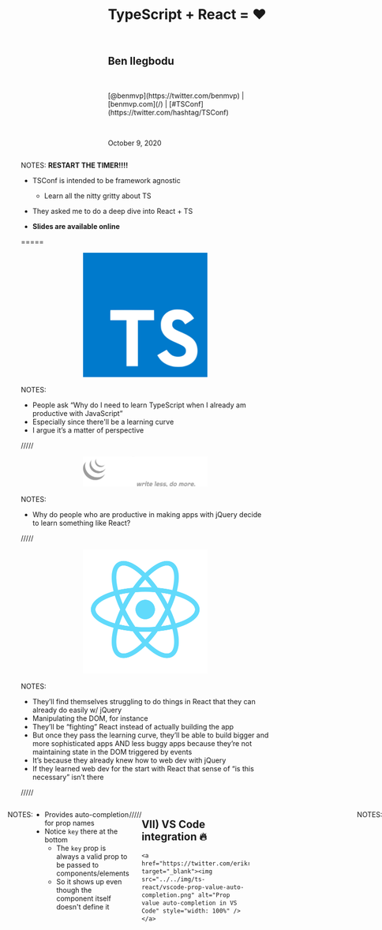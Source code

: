 <!-- .slide: data-state="title-page" data-background="url(../../img/ts-react/typewriter-james-pond-Z0uzZSM5i4M-unsplash.jpg) no-repeat center" data-background-size="cover" -->

<div style="display: flex; align-items:center; justify-content: flex-end">
	<div style="width: 65%;" class="content-overlay">

  <h1>TypeScript + React = ❤️</h1>

  <br />

  <h2>Ben Ilegbodu</h2>

  <br />

  <p>[@benmvp](https://twitter.com/benmvp) | [benmvp.com](/) | [#TSConf](https://twitter.com/hashtag/TSConf)</p>

  <br />

  <p>October 9, 2020</p>


  </div>
</div>

NOTES:
**RESTART THE TIMER!!!!**

- TSConf is intended to be framework agnostic
  - Learn all the nitty gritty about TS
- They asked me to do a deep dive into React + TS


- **Slides are available online**

=====
<!-- .slide: data-background="url(../../img/perfect-lib/alessandra-caretto-cAY9X4rPG3g-bicycle-unsplash.jpg) no-repeat center" data-background-size="cover" -->

<div style="display: flex; align-items:center; justify-content: center">
	<div style="width: 50%;" class="content-overlay">
    <a href="https://www.typescriptlang.org/" target="_blank"><img src="../../img/nav-react/typescript-logo.png" class="plain" /></a>
  </div>
</div>

NOTES:
- People ask “Why do I need to learn TypeScript when I already am productive with JavaScript”
- Especially since there'll be a learning curve
- I argue it’s a matter of perspective

/////
<!-- .slide: data-background="url(../../img/perfect-lib/alessandra-caretto-cAY9X4rPG3g-bicycle-unsplash.jpg) no-repeat center" data-background-size="cover" -->

<div style="display: flex; align-items:center; justify-content: center">
	<div style="width: 50%;" class="content-overlay">
    <a href="https://jquery.com/" target="_blank"><img src="../../img/ts-react/jquery-logo-light.png" class="plain" /></a>
  </div>
</div>

NOTES:
- Why do people who are productive in making apps with jQuery decide to learn something like React?

/////
<!-- .slide: data-background="url(../../img/perfect-lib/alessandra-caretto-cAY9X4rPG3g-bicycle-unsplash.jpg) no-repeat center" data-background-size="cover" -->

<div style="display: flex; align-items:center; justify-content: center">
	<div style="width: 50%;" class="content-overlay">
    <a href="https://reactjs.org/" target="_blank"><img src="../../img/react/react-logo.png" class="plain" /></a>
  </div>
</div>

NOTES:
- They’ll find themselves struggling to do things in React that they can already do easily w/ jQuery
- Manipulating the DOM, for instance
- They’ll be “fighting” React instead of actually building the app
- But once they pass the learning curve, they’ll be able to build bigger and more sophisticated apps AND less buggy apps because they’re not maintaining state in the DOM triggered by events
- It’s because they already knew how to web dev with jQuery
- If they learned web dev for the start with React that sense of “is this necessary” isn’t there

/////
<!-- .slide: data-background="url(../../img/perfect-lib/alessandra-caretto-cAY9X4rPG3g-bicycle-unsplash.jpg) no-repeat center" data-background-size="cover" -->

<div style="display:flex; justify-content: center">
  <div class="content-overlay" style="width: 70%">
    <div style="display:flex;align-items:flex-end;justify-content:space-around;margin-top:5%">
	    <div style="flex:0 0 45%;">
        <a href="https://reactjs.org/" target="_blank"><img src="../../img/react/react-logo.png" class="plain" /></a>
      </div>
      <div style="flex:0 0 45%;">
        <a href="https://www.javascript.com/" target="_blank" style="display: block"><img src="../../img/nav-react/javascript-logo-flat.svg" class="plain" /></a>
      </div>
  </div>
</div>

NOTES:
- It’s the same for JavaScript + TypeScript
- Because you already know how to build React apps in JavaScript, jumping to TypeScript may not seem worth it
- But if you were learning JavaScript as TypeScript from the beginning your perspective would be different
- No different than learning JS from the beginning and have to learn random quirks

/////
<!-- .slide: data-background="url(../../img/perfect-lib/alessandra-caretto-cAY9X4rPG3g-bicycle-unsplash.jpg) no-repeat center" data-background-size="cover" -->

<div style="display:flex; justify-content: center">
  <div class="content-overlay" style="width: 70%">
    <div style="display:flex;align-items:flex-end;justify-content:space-around;margin-top:5%">
	    <div style="flex:0 0 45%;">
        <a href="https://reactjs.org/" target="_blank"><img src="../../img/react/react-logo.png" class="plain" /></a>
      </div>
      <div style="flex:0 0 45%;">
        <a href="https://www.typescriptlang.org/" target="_blank"><img src="../../img/nav-react/typescript-logo.png" class="plain" /></a>
      </div>
  </div>
</div>

NOTES:
- Most talks on React + TypeScript just teach how to use TypeScript w/ React
- They are assuming you already wanna use TS and just wanna know how to

/////
<!-- .slide: data-background="url(../../img/perfect-lib/alessandra-caretto-cAY9X4rPG3g-bicycle-unsplash.jpg) no-repeat center" data-background-size="cover" -->

<div style="display:flex; justify-content: center">
  <div class="content-overlay" style="width: 70%">
    <a href="https://kentcdodds.com/blog/why-users-care-about-how-you-write-code" target="_blank">
      <img src="../../img/perfect-lib/kent-c-dodds-why-users-care-about-how-you-write-code.png" alt="Article by Kent C. Dodds entitled 'Why users care about how your write code'" class="plain" />
    </a>
    <p>
      <a href="https://kentcdodds.com/blog/why-users-care-about-how-you-write-code" target="_blank">
        <em>Why users care about how you write code</em>
      </a>
    </p>
  </div>
</div>

NOTES:
- Whenever we're talking about non-end-user features
  * We need to ask ourselves what exactly is the benefit?
  * Does this even matter?
- Because if it's **not** a feature for the end user
  * Then it **needs** to be a feature for the developer
  * So that _they_ can build faster/better for end user
- Otherwise, we find ourselves bike-shedding
- Kent C. Dodds wrote a blog post says exactly that
  * We need to measure success based on how well we can deliver what the user wants
  * Our choice of tooling should be based on that goal (and no more)

/////
<!-- .slide: data-background="url(../../img/perfect-lib/alessandra-caretto-cAY9X4rPG3g-bicycle-unsplash.jpg) no-repeat center" data-background-size="cover" -->

<div style="display: flex; align-items:center; justify-content: center">
	<div style="width: 70%;" class="content-overlay">
    <img src="../../img/ts-react/dung-beetle-paulo-ziemer-oV3zTK7vuP0-unsplash.jpg" class="plain" />
  </div>
</div>

NOTES:
- Users definitely don’t want a buggy experience and of course, neither do we
- Most errors don’t occur when writing initially
  - But when making changes (refactoring)
  - Either 2 minutes later or 2 months later
  - That's when bugs get introduced
- Common errors / classes of bugs
  - `undefined` is not object
  - Variable `x` is not a function
  - Changing interfaces
    - Deprecated features
    - Changed types
- Gonna spend rest of our time showing TS features that can prevent this
- But I also hope to show you that you can prevent errors w/o too much TS
- There's lots TS can do but I want to focus on the React world

=====

<!-- .slide: data-background="#000" -->

<div style="display:flex; justify-content: center">
  <div class="content-overlay" style="width: 65%">
    <img src="../../img/family/ilegbodu-family-christmas-2019.jpg" alt="Ilegbodu family at Christmas 2019" />
  </div>
</div>

NOTES:

- My name is Ben Ilegbodu
- Christian, Husband, Father
- _Family introductions_
- We live in Pittsburg, CA (SF Bay Area)
- Also a Google Developer Expert & Microsoft MVP in Web Technologies

/////

![Stitch Fix Corporate logo (light)](../../img/stitchfix/lockup-solid-vert-gender-neutral-light.svg)
<!-- .element: class="plain" style="width: 75%" -->

NOTES:

- I'm a Principal Frontend Engineer at Stitch Fix
- Stitch Fix is an online personal styling service
  * Combines technology & data science
  * With an actual human stylist
  * Take the effort out of shopping by providing a selection of clothes picked just for you
  * And sent to your door on a frequency that you choose
- We're hiring!
  * Headquarters is in SF
  * But we have remote engineers all over the country

/////

![Screenshot of TypeScript for React Developers Minishop](../../img/ts-react/typescript-for-react-developers.png)
<!-- .element: class="plain" style="width: 75%" -->

- [TypeScript for React Developers](https://www.benmvp.com/minishops/typescript-for-react-developers/?utm_source=benmvp&utm_medium=slides&utm_campaign=tsconf-2020)
- [Zero to React with Hooks](https://www.benmvp.com/minishops/zero-to-react-with-hooks/?utm_source=benmvp&utm_medium=slides&utm_campaign=tsconf-2020)
- [Migrating to React Hooks](https://www.benmvp.com/minishops/migrating-to-react-hooks/?utm_source=benmvp&utm_medium=slides&utm_campaign=tsconf-2020)
- [Sharing React Component Logic](https://www.benmvp.com/minishops/sharing-react-component-logic/?utm_source=benmvp&utm_medium=slides&utm_campaign=tsconf-2020)

NOTES:
- I do virtual workshops...
- I'm doing a giveaway...

=====
<!-- .slide: data-background="url(../../img/ts-react/grass-field-ales-krivec-4miBe6zg5r0-unsplash.jpg) no-repeat center" data-background-size="cover" -->

<div style="display:flex; justify-content: center">
  <div class="content-overlay">
    <h2>TypeScript React function component</h2>

    <pre class="large"><code class="lang-typescript">interface AppProps {
  // define props and types
}

const App = (props: AppProps) => {
  // use props and render UI
}</code></pre>
  </div>
</div>

NOTES:
- One thing as we get started...
- A React component is just a function
- There's nothing _really_ special about it
- Takes props in and returns JSX
- Can be treated & typed like any other TS function
- Use an `interface` to define the props and is type of argument
- Can name `AppProps` anything you like
- _Can_ define class components in TS, but I'm only gonna show functions
- Hooks are the future, so we should be moving that way anyway

=====
<!-- .slide: data-background="url(../../img/ts-react/mixing-console-abigail-keenan-QdEn9s5Q_4w-unsplash.jpg) no-repeat center" data-background-size="cover" -->

<div style="display:flex; justify-content: flex-start">
  <div class="content-overlay">
    <h1>1. Props</h1>
  </div>
</div>

NOTES:
- Let's talk all about how props typing works in TS

/////
<!-- .slide: data-background="url(../../img/ts-react/mixing-console-abigail-keenan-QdEn9s5Q_4w-unsplash.jpg) no-repeat center" data-background-size="cover" -->

<div style="display:flex; justify-content: flex-start">
  <div class="content-overlay" style="width: 60%">
    <img src="../../img/ts-react/ts-compile-failure.png" alt="Screenshot of TypeScript compile failure" style="width: 100%" />
  </div>
</div>

NOTES:
- You may be thinking React already has `PropTypes`
  - What's the difference?
- `PropTypes` are runtime checks
  - So you either have to render the component locally
  - Or render it as part of a test
- Failed validation does not prevent the component from rendering
  - Component may have runtime errors as a result of failing prop types
  - But they may be in corner cases
  - It's on the dev to notice in console and care enough to fix
- TypeScript is compile-time
  - The App won't even run if there are errors
  - It gets in your way, which will be really annoying at the start
  - We'll see lots of examples of that

/////
<!-- .slide: data-background="url(../../img/ts-react/mixing-console-abigail-keenan-QdEn9s5Q_4w-unsplash.jpg) no-repeat center" data-background-size="cover" -->

<div style="display:flex; justify-content: flex-start">
  <div class="content-overlay">
    <h2>I) Props must be listed</h2>

    <pre class="large"><code class="lang-typescript">interface AppProps {
  message: string
}

const App = (props: AppProps) => {
  if (props.loading) {
    return <span>Loading...</span>
  }

  return <div>{props.message}</div>
}</code></pre>
    <pre class="large"><code class="lang-text">Property 'loading' does not exist on type 'Props'</code></pre>
  </div>
</div>

NOTES:
- Props cannot be used within component without definition
- How many times have you had props in a component used w/o any definition?
- There are ESLint rules to catch this sort of thing, but they are limited

/////
<!-- .slide: data-background="url(../../img/ts-react/mixing-console-abigail-keenan-QdEn9s5Q_4w-unsplash.jpg) no-repeat center" data-background-size="cover" -->

<div style="display:flex; justify-content: flex-start">
  <div class="content-overlay">
    <h2>I) Props must be listed</h2>

    <pre class="large"><code class="lang-typescript">
&lt;App message="hi" count={5} /&gt;

</code></pre>
    <pre class="large"><code class="lang-text">Property 'count' does not exist on type
'IntrinsicAttributes & AppProps'</code></pre>
  </div>
</div>


NOTES:
- Similarly, you can't pass a prop if it hasn't been defined
- How many times have you seen a prop being passed to a component
  * It's not in the `PropTypes` either
  * But you're afraid to remove it because... you're just not show
  * TypeScript gives you the confidence because it wouldn't allow it
- The error message can seem a bit cryptic to be honest
  * But as you encounter them more often you'll get used to them

/////
<!-- .slide: data-background="url(../../img/ts-react/mixing-console-abigail-keenan-QdEn9s5Q_4w-unsplash.jpg) no-repeat center" data-background-size="cover" -->

<div style="display:flex; justify-content: flex-start">
  <div class="content-overlay">
    <h2>II) Props are required by default</h2>

    <pre class="large"><code class="lang-typescript">interface AppProps {
  players: string[]
  count: number
}

const App = (props: AppProps) => {
  const topPlayers = props.players.slice(0, props.count)

  // render topPlayers
}</code></pre>
  </div>
</div>

NOTES:
- React `PropTypes` are optional by default
- See lots of examples where `PropTypes` are defined
  * But none of them are marked with `isRequired`
  * But if you look at the code, the props are _definitely_ required
  * A bug waiting to happen
- TypeScript interfaces are **required** by default
  * So without doing anything special you're guaranteed that the values will exist

/////
<!-- .slide: data-background="url(../../img/ts-react/mixing-console-abigail-keenan-QdEn9s5Q_4w-unsplash.jpg) no-repeat center" data-background-size="cover" -->

<div style="display:flex; justify-content: flex-start">
  <div class="content-overlay">
    <h2>II) Props are required by default</h2>

    <pre class="large"><code class="lang-typescript">
&lt;App
  names={['Bron', 'Kawhi', 'KD', 'Giannis', 'AD']}
/&gt;

</code></pre>
    <pre class="large"><code class="lang-text">Property 'count' is missing in type '{ names: string[]; }'
but required in type 'AppProps'</code></pre>
  </div>
</div>

NOTES:
- So If I call the component, leaving off a required prop (`count` here)
- It will yell at me, and again not compile

/////
<!-- .slide: data-background="url(../../img/ts-react/mixing-console-abigail-keenan-QdEn9s5Q_4w-unsplash.jpg) no-repeat center" data-background-size="cover" -->

<div style="display:flex; justify-content: flex-start">
  <div class="content-overlay">
    <h2>II) Props are required by default</h2>

    <pre class="large"><code class="lang-typescript">interface AppProps {
  players: string[]
  count?: number
}

const App = ({players, count = 2}: AppProps) => {
  const topPlayers = players.slice(0, count)

  // render topPlayers
}</code></pre>
  </div>
</div>


NOTES:
- Use `?` to denote a prop is optional
- Which means of course its value is `undefined` when not passed
- Default props uses object destructuring + defaulting
- This replaces `defaultProps`
- Now if I omit `count` there's no error and it'll default to `2`
- This is typically how TS React function components look

/////
<!-- .slide: data-background="url(../../img/ts-react/mixing-console-abigail-keenan-QdEn9s5Q_4w-unsplash.jpg) no-repeat center" data-background-size="cover" -->

<div style="display:flex; justify-content: flex-start">
  <div class="content-overlay">
    <h2>III) Prop refactors are caught</h2>

    <pre class="large"><code class="lang-typescript">
&lt;App
  id={2}
  players={['Bron', 'Kawhi', 'KD', 'Giannis', 'AD']}
/&gt;

</code></pre>
    <pre class="large"><code class="lang-text">Type 'number' is not assignable to type 'string'.</code></pre>
  </div>
</div>

NOTES:
- How about those times where you've changed the type of a prop
  * Like `id` going from a `number` to a `string`
  * And now you have to search & replace to fix all the places
  * But did you get them all? How can you be 100% sure?
- In TS all the places using it **must** be updated

/////
<!-- .slide: data-background="url(../../img/ts-react/mixing-console-abigail-keenan-QdEn9s5Q_4w-unsplash.jpg) no-repeat center" data-background-size="cover" -->

<div style="display:flex; justify-content: flex-start">
  <div class="content-overlay">
    <h2>III) Prop refactors are caught</h2>

    <pre class="large"><code class="lang-typescript">
&lt;App
  id="2"
  names={['Bron', 'Kawhi', 'KD', 'Giannis', 'AD']}
/&gt;

</code></pre>
    <pre class="large"><code class="lang-text">Property 'names' does not exist on type
'IntrinsicAttributes & AppProps'.</code></pre>
  </div>
</div>


NOTES:
- If you change the name of a prop, all the places using it must be updated
  * Let's say the prop was originally `names` and I changed it to `players`
  * But I forgot to change a place
  * TS will complain
- A derivative of this is when you mistype a prop
  * TS will complain immediately as well

/////
<!-- .slide: data-background="url(../../img/ts-react/mixing-console-abigail-keenan-QdEn9s5Q_4w-unsplash.jpg) no-repeat center" data-background-size="cover" -->

<div style="display:flex; justify-content: flex-start">
  <div class="content-overlay">
    <h2>IV) Can't avoid defining complex objects</h2>

    <pre class="large"><code class="lang-typescript">const App = ({user}) => {
  const { city, isPrimary } = user.addresses.shipping

  // render using city and isPrimary
}</code></pre>
  </div>
</div>

NOTES:
- Typically if we're getting data from an API, its deeply nested data
- Without prop types, it's just this huge object w/ undocumented properties

/////
<!-- .slide: data-background="url(../../img/ts-react/mixing-console-abigail-keenan-QdEn9s5Q_4w-unsplash.jpg) no-repeat center" data-background-size="cover" -->

<div style="display:flex; justify-content: flex-start">
  <div class="content-overlay">
    <h2>IV) Can't avoid defining complex objects</h2>

    <pre class="large"><code class="lang-typescript">const App = ({user}) => {
  const { city, isPrimary } = user.addresses.shipping

  // render using city and isPrimary
}
App.propTypes = {
  user: PropTypes.shape({}).isRequired
}</code></pre>
  </div>
</div>


NOTES:
- We try to put in lint rules to force definitions
  * But we'll `PropTypes.object` or `PropTypes.shape({})
  * It's a lot of work to define a deeply nested shape
  * And then it gets out of date as new stuff gets added
  * There's no enforcement, eslint can only do so much

/////
<!-- .slide: data-background="url(../../img/ts-react/mixing-console-abigail-keenan-QdEn9s5Q_4w-unsplash.jpg) no-repeat center" data-background-size="cover" -->

<div style="display:flex; justify-content: flex-start">
  <div class="content-overlay">
    <h2>IV) Can't avoid defining complex objects</h2>

    <pre class="large"><code class="lang-typescript">interface Address { /\* city, isPrimary, etc \*/ }

interface User {
  name: string
  addresses: {
    shipping: Address
    billing?: Address
  }
}

interface AppProps {
  user: User
}</code></pre>
  </div>
</div>


NOTES:
- TS is now getting in your way and preventing you from being lazy
  * But also saving you because you have to define _exactly_ what's available
  * You can't access properties off the `user` prop unless you define what they are
- The `Address` interface may be a type defined in a shared place
  * So if we decide to rename `isPrimary` to `primary` in `Address`
  * We'll get TS errors in the `App` component
- TS is resilient to refactors

/////
<!-- .slide: data-background="url(../../img/ts-react/mixing-console-abigail-keenan-QdEn9s5Q_4w-unsplash.jpg) no-repeat center" data-background-size="cover" -->

<div style="display:flex; justify-content: flex-start">
  <div class="content-overlay">
    <h2>V) Function props have explicit signature</h2>

    <pre class="large"><code class="lang-typescript">const Input = ({name, value, onChange}) => {
  // do input-y stuff & call onChange
}

Input.propTypes = {
  variant: PropTypes.enum(['filled', 'outlined']).isRequired,
  value: PropTypes.string.isRequired,
  onChange: PropTypes.func.isRequired,
}</code></pre>
  </div>
</div>


NOTES:
- May be my favorite
- With prop types it's just `PropTypes.func`
- There's nothing that tells the user of the component what parameters it'll pass
  * And if it expects anything returned

/////
<!-- .slide: data-background="url(../../img/ts-react/mixing-console-abigail-keenan-QdEn9s5Q_4w-unsplash.jpg) no-repeat center" data-background-size="cover" -->

<div style="display:flex; justify-content: flex-start">
  <div class="content-overlay">
    <h2>V) Function props have explicit signature</h2>

    <pre class="large"><code class="lang-typescript">interface Props {
  variant: 'filled' | 'outlined'
  value: string
  onChange: (newValue: string) => void
}

const Input = ({name, value, onChange}: Props) => {
  // do input-y stuff & call onChange
}</code></pre>
  </div>
</div>

NOTES:
- Now you have to define both the args as well as return value
  * Typically callback functions don't have return values (`void`)
  * But in certain cases, you may
- And once again, if we decide to add a 2nd param to `onChange`
  * Or change types
  * TS will error unless we fix **all** the places
  * How many times have you forgotten to change it in some places
  * And since it's a callback it probably requires some user interaction
  * Meaning you're much less likely to hit the error while manually testing
  * Have to rely on great test coverage

/////
<!-- .slide: data-background="url(../../img/ts-react/mixing-console-abigail-keenan-QdEn9s5Q_4w-unsplash.jpg) no-repeat center" data-background-size="cover" -->

<div style="display:flex; justify-content: flex-start">
  <div class="content-overlay">
    <h2>V) Function props have explicit signature</h2>

    <pre class="large"><code class="lang-typescript">interface Props {
  users: User[]
  children: (user: User) => React.ReactNode
}

const UsersList = ({users, children}: Props) => (
  <aside>
    {users.map(user => (
      <div>{children(user)}</div>
    ))}
  </aside>
)</code></pre>
  </div>
</div>


NOTES:
- By the way this is also really great for render props
  * Get to see everything that render prop is passing you
  * `children` takes a `user` object and returns back React UI
  * The use of `<UsersList />` will be fully type-safe as well

/////
<!-- .slide: data-background="url(../../img/ts-react/mixing-console-abigail-keenan-QdEn9s5Q_4w-unsplash.jpg) no-repeat center" data-background-size="cover" -->

<div style="display:flex; justify-content: flex-start">
  <div class="content-overlay">
    <h2>VI) Rest props are also typed</h2>

    <pre class="large"><code class="lang-typescript">interface Props {
  type?: 'button' | 'submit'
  disabled?: boolean
  onClick: () => void
  children: React.ReactNode
}

const Button = ({type = 'button', ...buttonProps}: Props) => {
  // buttonProps has \*only\* disabled/onClick/children

  return &lt;button type={type} {...buttonProps} /&gt;
}</code></pre>
  </div>
</div>

NOTES:
- Rest props are also typed
- We typically use rest props as a kitchen sink hole for pass-thru props
- But since we're defining the full interface
  * Only those props not mentioned are included
- As long as the types match w/ the underlying element/component
  * We can spread those props onward

/////
<!-- .slide: data-background="url(../../img/ts-react/mixing-console-abigail-keenan-QdEn9s5Q_4w-unsplash.jpg) no-repeat center" data-background-size="cover" -->

<div style="display:flex; justify-content: flex-start">
  <div class="content-overlay">
    <h2>VI) Rest props are also typed</h2>

    <pre class="large"><code class="lang-typescript">
&lt;Button
  disabled={true}
  onClick={() => console.log('clicked')}
  title="Extra description"
&gt;
  Label
&lt;/Button&gt;

</code></pre>
    <pre class="large"><code class="lang-text">Property 'title' does not exist on type
'IntrinsicAttributes & Props'.</code></pre>
  </div>


NOTES:
- But we still can't pass extra props through, even with rest
  * We know that `<button>` accepts `title`
  * But the `Button` component has to define it
- Will talk about a way around this later in advanced patterns

/////
<!-- .slide: data-background="url(../../img/ts-react/mixing-console-abigail-keenan-QdEn9s5Q_4w-unsplash.jpg) no-repeat center" data-background-size="cover" -->

<div style="display:flex; justify-content: flex-start">
  <div class="content-overlay" style="width: 50%">
    <h2>VII) VS Code integration 🔥</h2>

    <a href="https://twitter.com/erikras/status/1304479313274851328" target="_blank"><img src="../../img/ts-react/code-typescript-tweet-erikras.png" alt="Screenshot of Tweet from @erikras about TS + Code" style="width: 90%" /></a>

    <a href="https://code.visualstudio.com/" target="_blank">Visual Studio Code</a>
  </div>
</div>


NOTES:
- The Visual Studio Code integration for Typescript is 🔥
  * VS Code is a free, open-source code editor that runs on all platforms
- Auto-completes as you type
  * They call it "IntelliSense"
- Shows errors inline without even having to leave the editor
  * Shortens the feedback loop
- I couldn't imagine writing TS without VS Code

/////
<!-- .slide: data-background="url(../../img/ts-react/mixing-console-abigail-keenan-QdEn9s5Q_4w-unsplash.jpg) no-repeat center" data-background-size="cover" -->

<div style="display:flex; justify-content: flex-start">
  <div class="content-overlay" style="width: 50%">
    <h2>VII) VS Code integration 🔥</h2>

    <a href="https://twitter.com/erikras/status/1304479313274851328" target="_blank"><img src="../../img/ts-react/vscode-prop-name-auto-completion.png" alt="Prop name auto-completion in VS Code" style="width: 100%" /></a>
  </div>
</div>


NOTES:
- Provides auto-completion for prop names
- Notice `key` there at the bottom
  * The `key` prop is always a valid prop to be passed to components/elements
  * So it shows up even though the component itself doesn't define it

/////
<!-- .slide: data-background="url(../../img/ts-react/mixing-console-abigail-keenan-QdEn9s5Q_4w-unsplash.jpg) no-repeat center" data-background-size="cover" -->

<div style="display:flex; justify-content: flex-start">
  <div class="content-overlay" style="width: 50%">
    <h2>VII) VS Code integration 🔥</h2>

    <a href="https://twitter.com/erikras/status/1304479313274851328" target="_blank"><img src="../../img/ts-react/vscode-prop-value-auto-completion.png" alt="Prop value auto-completion in VS Code" style="width: 100%" /></a>
  </div>
</div>


NOTES:
- Provide auto-completion for prop values (enums / booleans)
- In this case the `status` prop is an enum / union of `failed` & `success`

/////
<!-- .slide: data-background="url(../../img/ts-react/mixing-console-abigail-keenan-QdEn9s5Q_4w-unsplash.jpg) no-repeat center" data-background-size="cover" -->

<div style="display:flex; justify-content: flex-start">
  <div class="content-overlay" style="width: 50%">
    <h2>VII) VS Code integration 🔥</h2>

    <a href="https://twitter.com/erikras/status/1304479313274851328" target="_blank"><img src="../../img/ts-react/vscode-property-value-auto-completion.png" alt="Object property value auto-completion in VS Code" style="width: 100%" /></a>
  </div>
</div>


NOTES:
- Provides auto-completion for object property values
- So if you have a deeply-nested prop, you can easy see what's inside
  * As you type!

/////
<!-- .slide: data-background="url(../../img/ts-react/mixing-console-abigail-keenan-QdEn9s5Q_4w-unsplash.jpg) no-repeat center" data-background-size="cover" -->

<div style="display:flex; justify-content: flex-start">
  <div class="content-overlay" style="width: 90%">
    <h2>VII) VS Code integration 🔥</h2>

    <a href="https://twitter.com/erikras/status/1304479313274851328" target="_blank"><img src="../../img/ts-react/vscode-inline-error-reporting.png" alt="Inline error reporting in VS Code" style="width: 100%" /></a>
  </div>
</div>


NOTES:
- Shows inline errors for everything
  * I usually catch type errors before I even go over to the app
- I can't really do the developer experience justice with screenshots
  * You'll have to grab VS Code and start coding to see
  * I've converted over many vim users who wanna use TS over to VS Code

=====

# Hooks

NOTES:
- The biggest unique difference with TS + React is with props
  - Because that's the biggest unique aspect of React
  - And for React function components everything I described is standard for functions
- The rest of React is really just regular TS vs JS
- But let's talk about some hooks

/////

# `useState`

/////

NOTES:
- Infers the type from the initial value

/////

NOTES:
- However if the initial value is `null` you'll need to declare the type
- Similarly if the initial value is one type of a union of types

/////

# `useEffect`

/////

NOTES:
- Nothing really special since `useEffect` just takes in a function
- It does ensure that you only return `undefined` or a clean-up function

/////

# `useReducer`

/////

NOTES:
- Can use what's called a "discriminated union" to define reducer actions

/////

# Custom hooks

NOTES:
- In general custom hooks are just regular functions
  * So you would type them like any TS function

/////

NOTES:
- However it's common in hooks to return a tuple like `useState`
- In which case you'll want to use `as const`
- Otherwise type inference will incorrect guess the type

=====

# Advanced patterns

/////

# One w/ the other

Example calls

NOTES:
- Let's say you have `<Text>` component that allows you to truncate text with `truncate` prop
- It also has a `showExpand` to provide link to click to expand
- The `showExpand` prop doesn't make sense w/o `truncate` prop

/////

Sample interfaces

NOTES:
- This is what the props definition could look like

/////

# Wrapping HTML components

Example calls

NOTES:
- Let's say I've got my `<Button>` component that's a wrapper over HTML `<button>`
- It has some props to control the visual design, but I want to support `<button>` props
  * And have the all type checked
- Without TS we sort of implicitly do this spreading rest props on the `<button>`
- But there's no validation - I could pass anything
  * Relying on the runtime error from React to tell me that this prop is invalid on `<button>`

////

Sample interface

NOTES:
- This is what it'd look like

/////

# Parameterized props

Example call for render prop

NOTES:
- Let's say you have a `<List>` that has a render prop for each item
- `<List>` is generic so it doesn't know what sort of items it's getting
  * Doesn't care about the items themselves just displaying them (dividers, etc)
- My biggest beef with render props is that I literally have no idea what I'm getting

/////

Sample component def

NOTES:
- But a render prop is just a special function prop, which now can be typed
- And with the power of generics, it can be _generically_ typed

=====

# Setup

/////

CRA

NOTES:
- Easiest way of getting set up as always is with Create React App
- Use `--typescript` arg
- Adds a basic `tsconfig.json` for you
- There's also a way to add TS to an existing CRA app

/////

Non-CRA

NOTES:
- For non-CRA apps, it's pretty straightforward
- In the past, you had to ditch Babel and use TS for JS transpiling & type checking
- Now TS & Babel work together
  * Add `@babel/preset-typescript` to babel config
  * Handles understanding TS and transpiling to JS just like your other plugins
- Also need to add a `tsconfig.json`

/////

tsc for CI

NOTES:
- Generally for PRs I'm not building the app in CI
  * Make the checks as fast as possible
- Therefore, you _should_ add a type check step in addition to tests & lint
- Only using the TS compiler for type-checking, Babel handles transpiling
  * IMO Babel does a better job of transpiling
  * Its ecosystem around plugins is much more robust than what TS offers

/////

DefinitelyTyped

NOTES:
- `DefinitelyTyped` is an amazing repository of type definitions
  * Has all of your favorite packages
- In order for you to be able to accurately type your React code
  * Your dependencies need to be typed as well

## Do I have to switch over all at once?

NOTES:
- NO! Not at all
- I always advise against big rewrites
  * Again, the whole purpose is to deliver a better quality app for your users
  * You spending weeks/months rewritting is not helping them
- I suggest taking it component by component
  * With Babel JS can import TS no-problem
  * You'll want to try to avoid the reverse because then you're missing type info
- So I suggest starting with utilities/helpers first
  * Those with little to no dependencies
  * Then work your way outwards
  * The top-level App component would likely be last

=====

# Resources

- [React TypeScript Cheatsheet](https://react-typescript-cheatsheet.netlify.app/)
- [`@typescript-eslint/eslint-plugin`](https://github.com/typescript-eslint/typescript-eslint/tree/master/packages/eslint-plugin)

NOTES:
- Only talked about function components
- You can use TS w/ class components too although hooks w/ functions are the way to go
- These resources will help

=====

(medicine background)

# TypeScript is not a cure-all!

NOTES:
- I know I've been super excited about TS
  * But it's not a cure-all
- It's just a tool like anything else
  * Still need code review
  * Still need tests for run-time things
  * But hopefully you'll need less of both
- There's a **learning curve** for TS
  * That's the COST
  * At SFIX I gave a workshop on TypeScript + React
  * Then a team at ganged up on a single PR to get feet wet
- VALUE: need to keep a lot less in your head about how components & object data work
  * TS types now keep that info

/////

https://twitter.com/benmvp/status/841412246957785088?s=19

NOTES:
- Heads up!
- You may find yourself _fighting_ TypeScript
  * You're trying to type check some JavaScript, but it just isn't working
  * You "know" it works, but TS is complaining
  * This is definitely going to happen
  * Remember with TS you're signing up for it to make your code strict
- But I want you to keep this thought from Jared in mind
  * Maybe if it's really hard to type check, the code itself is hard to understand


=====
<!-- .slide: data-background="url(../../img/perfect-lib/kelly-sikkema-fvpgfw3IF1w-thanks-unsplash.jpg) no-repeat center" data-background-size="cover"  -->

<div style="display: flex; align-items:center; justify-content: flex-end">
	<div style="width: 30%" class="content-overlay closing">

  <h1 class="closing">Ben Ilegbodu</h1>

  <br />

  <p><a href="https://twitter.com/benmvp" target="_blank">@benmvp</a> | <a href="/" target="_blank">benmvp.com</a></p>
  <p><a href="mailto:ben@benmvp.com">ben@benmvp.com</a></p>
  <p><a href="https://github.com/benmvp" target="_blank">github/benmvp</a></p>

  </div>
</div>

NOTES:
- That's it!
- Ask questions on Twitter (@benmvp)
- Thanks!
- Enjoy the rest of the conference
